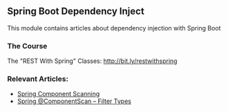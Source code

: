 ## Spring Boot Dependency Inject

This module contains articles about dependency injection with Spring Boot

### The Course
The "REST With Spring" Classes: http://bit.ly/restwithspring

### Relevant Articles:

- [Spring Component Scanning](https://www.baeldung.com/spring-component-scanning)
- [Spring @ComponentScan – Filter Types](https://www.baeldung.com/spring-componentscan-filter-type)
